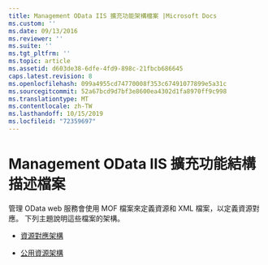 ```yaml
---
title: Management OData IIS 擴充功能架構檔案 |Microsoft Docs
ms.custom: ''
ms.date: 09/13/2016
ms.reviewer: ''
ms.suite: ''
ms.tgt_pltfrm: ''
ms.topic: article
ms.assetid: d603de38-6dfe-4fd9-898c-21fbcb686645
caps.latest.revision: 8
ms.openlocfilehash: 099a4955cd74770008f353c67491077899e5a31c
ms.sourcegitcommit: 52a67bcd9d7bf3e8600ea4302d1fa8970ff9c998
ms.translationtype: MT
ms.contentlocale: zh-TW
ms.lasthandoff: 10/15/2019
ms.locfileid: "72359697"
---
```

# <a name="management-odata-iis-extension-schema-files"></a>Management OData IIS 擴充功能結構描述檔案

管理 OData web 服務會使用 MOF 檔案來定義資源和 XML 檔案，以定義資源對應。 下列主題說明這些檔案的架構。

- [資源對應架構](./resource-mapping-schema.md)

- [公用資源架構](./public-resource-schema.md)